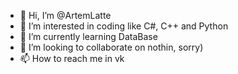 - 👋 Hi, I’m @ArtemLatte
- 👀 I’m interested in coding like C#, C++ and Python
- 🌱 I’m currently learning DataBase
- 💞️ I’m looking to collaborate on nothin, sorry)
- 📫 How to reach me in vk

<!---
ArtemLatte/ArtemLatte is a ✨ special ✨ repository because its `README.md` (this file) appears on your GitHub profile.
You can click the Preview link to take a look at your changes.
--->
